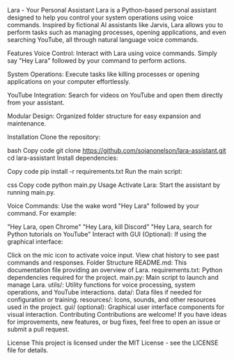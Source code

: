 Lara - Your Personal Assistant
Lara is a Python-based personal assistant designed to help you control your system operations using voice commands. Inspired by fictional AI assistants like Jarvis, Lara allows you to perform tasks such as managing processes, opening applications, and even searching YouTube, all through natural language voice commands.

Features
Voice Control: Interact with Lara using voice commands. Simply say "Hey Lara" followed by your command to perform actions.

System Operations: Execute tasks like killing processes or opening applications on your computer effortlessly.

YouTube Integration: Search for videos on YouTube and open them directly from your assistant.

Modular Design: Organized folder structure for easy expansion and maintenance.

Installation
Clone the repository:

bash
Copy code
git clone https://github.com/sojanonelson/lara-assistant.git
cd lara-assistant
Install dependencies:

Copy code
pip install -r requirements.txt
Run the main script:

css
Copy code
python main.py
Usage
Activate Lara: Start the assistant by running main.py.

Voice Commands: Use the wake word "Hey Lara" followed by your command. For example:

"Hey Lara, open Chrome"
"Hey Lara, kill Discord"
"Hey Lara, search for Python tutorials on YouTube"
Interact with GUI (Optional): If using the graphical interface:

Click on the mic icon to activate voice input.
View chat history to see past commands and responses.
Folder Structure
README.md: This documentation file providing an overview of Lara.
requirements.txt: Python dependencies required for the project.
main.py: Main script to launch and manage Lara.
utils/: Utility functions for voice processing, system operations, and YouTube interactions.
data/: Data files if needed for configuration or training.
resources/: Icons, sounds, and other resources used in the project.
gui/ (optional): Graphical user interface components for visual interaction.
Contributing
Contributions are welcome! If you have ideas for improvements, new features, or bug fixes, feel free to open an issue or submit a pull request.

License
This project is licensed under the MIT License - see the LICENSE file for details.